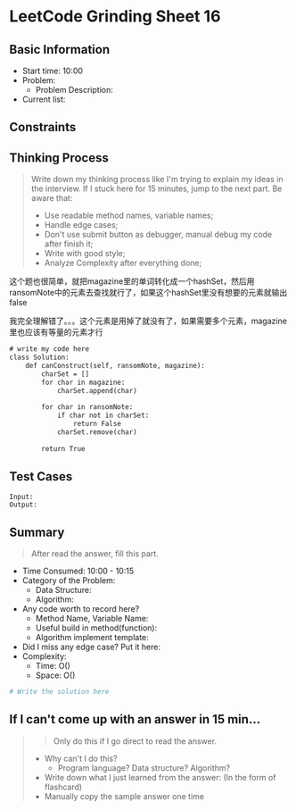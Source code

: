 # LeetCode Grinding Sheet 16

## Basic Information

- Start time: 10:00
- Problem:
  - Problem Description:
- Current list:

## Constraints

## Thinking Process

> Write down my thinking process like I'm trying to explain my ideas in the interview. If I stuck here for 15 minutes, jump to the next part.
> Be aware that:
>
> - Use readable method names, variable names;
> - Handle edge cases;
> - Don't use submit button as debugger, manual debug my code after finish it;
> - Write with good style;
> - Analyze Complexity after everything done;

这个题也很简单，就把magazine里的单词转化成一个hashSet，然后用ransomNote中的元素去查找就行了，如果这个hashSet里没有想要的元素就输出false

我完全理解错了。。。这个元素是用掉了就没有了，如果需要多个元素，magazine里也应该有等量的元素才行

``` txt
# write my code here
class Solution:
    def canConstruct(self, ransomNote, magazine):
        charSet = []
        for char in magazine:
            charSet.append(char)
        
        for char in ransomNote:
            if char not in charSet:
                return False
            charSet.remove(char)
        
        return True
```

## Test Cases

``` text
Input:
Output:
```

## Summary

> After read the answer, fill this part.

- Time Consumed: 10:00 - 10:15
- Category of the Problem:
  - Data Structure:
  - Algorithm:
- Any code worth to record here?
  - Method Name, Variable Name:
  - Useful build in method(function):
  - Algorithm implement template:
- Did I miss any edge case? Put it here:
- Complexity:
  - Time: O()
  - Space: O()

``` python
# Write the solution here
```

## If I can't come up with an answer in 15 min...

> > Only do this if I go direct to read the answer.
>
> - Why can't I do this?
>   - Program language? Data structure? Algorithm?
> - Write down what I just learned from the answer: (In the form of flashcard)
> - Manually copy the sample answer one time
